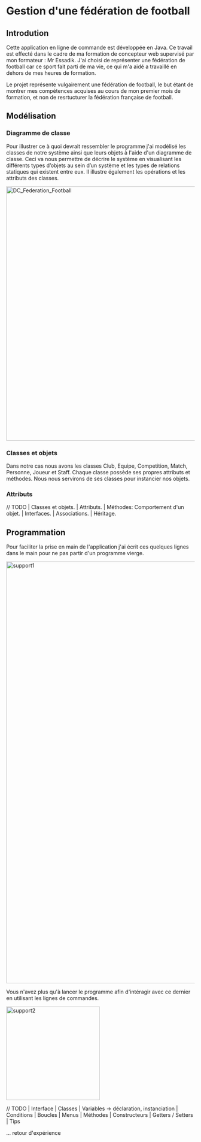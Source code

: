 # Gestion d'une fédération de football

## Introdution

Cette application en ligne de commande est développée en Java.
Ce travail est effecté dans le cadre de ma formation de concepteur web supervisé par mon formateur : Mr Essadik.
J'ai choisi de représenter une fédération de football car ce sport fait parti de ma vie, ce qui m'a aidé a travaillé en dehors de mes heures de formation.

Le projet représente vulgairement une fédération de football, le but étant de montrer mes compétences acquises au cours de mon premier mois de formation, et non de resrtucturer la fédération française de football.


## Modélisation

### Diagramme de classe

Pour illustrer ce à quoi devrait ressembler le programme j'ai modélisé les classes de notre système ainsi que leurs objets à l'aide d'un diagramme de classe. Ceci va nous permettre de décrire le système en visualisant les différents types d’objets au sein d’un système et les types de relations statiques qui existent entre eux. Il illustre également les opérations et les attributs des classes.

<img width="679" alt="DC_Federation_Football" src="https://user-images.githubusercontent.com/65901064/184361172-d6564055-8fba-4cc5-904c-3545b1ad8d21.png">

### Classes et objets

Dans notre cas nous avons les classes Club, Equipe, Competition, Match, Personne, Joueur et Staff.
Chaque classe possède ses propres attributs et méthodes.
Nous nous servirons de ses classes pour instancier nos objets.

### Attributs



// TODO
| Classes et objets.
| Attributs.
| Méthodes: Comportement d'un objet.
| Interfaces.
| Associations.
| Héritage.


## Programmation

Pour faciliter la prise en main de l'application j'ai écrit ces quelques lignes dans le main pour ne pas partir d'un programme vierge.

<img width="1127" alt="support1" src="https://user-images.githubusercontent.com/65901064/185021271-127a5eb5-3988-4ad7-88cc-d98e435e08d1.png">

Vous n'avez plus qu'à lancer le programme afin d'intéragir avec ce dernier en utilisant les lignes de commandes.

<img width="250" alt="support2" src="https://user-images.githubusercontent.com/65901064/185021792-50312126-2bd8-4f87-b5fc-6353e90152d0.png">

// TODO
| Interface
| Classes
| Variables -> déclaration, instanciation
| Conditions
| Boucles
| Menus 
| Méthodes
| Constructeurs
| Getters / Setters
| Tips

... retour d'expérience

